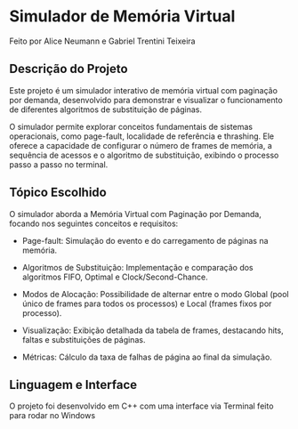 # Simulador de Memória Virtual

Feito por Alice Neumann e Gabriel Trentini Teixeira

## Descrição do Projeto

Este projeto é um simulador interativo de memória virtual com paginação por demanda, desenvolvido para demonstrar e visualizar o funcionamento de diferentes algoritmos de substituição de páginas.

O simulador permite explorar conceitos fundamentais de sistemas operacionais, como page-fault, localidade de referência e thrashing. Ele oferece a capacidade de configurar o número de frames de memória, a sequência de acessos e o algoritmo de substituição, exibindo o processo passo a passo no terminal.

## Tópico Escolhido

O simulador aborda a Memória Virtual com Paginação por Demanda, focando nos seguintes conceitos e requisitos:

- Page-fault: Simulação do evento e do carregamento de páginas na memória.

- Algoritmos de Substituição: Implementação e comparação dos algoritmos FIFO, Optimal e Clock/Second-Chance.

- Modos de Alocação: Possibilidade de alternar entre o modo Global (pool único de frames para todos os processos) e Local (frames fixos por processo).

- Visualização: Exibição detalhada da tabela de frames, destacando hits, faltas e substituições de páginas.

- Métricas: Cálculo da taxa de falhas de página ao final da simulação.

## Linguagem e Interface

O projeto foi desenvolvido em C++ com uma interface via Terminal feito para rodar no Windows
